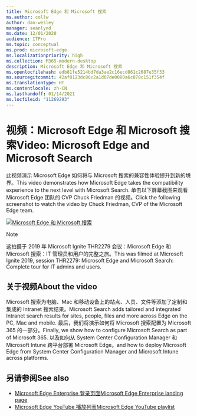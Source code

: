 ```yaml
---
title: Microsoft Edge 和 Microsoft 搜索
ms.author: collw
author: dan-wesley
manager: seanlynd
ms.date: 12/01/2020
audience: ITPro
ms.topic: conceptual
ms.prod: microsoft-edge
ms.localizationpriority: high
ms.collection: M365-modern-desktop
description: Microsoft Edge 和 Microsoft 搜索
ms.openlocfilehash: edb81fe5214bd7da3ae2c16ecd861c2687e35f33
ms.sourcegitcommit: 42af8123dc86c2a1d07de0080a6c878c151f354f
ms.translationtype: HT
ms.contentlocale: zh-CN
ms.lasthandoff: 01/14/2021
ms.locfileid: "11269293"
---
```

# <span data-ttu-id="0caed-103">视频：Microsoft Edge 和 Microsoft 搜索</span><span class="sxs-lookup"><span data-stu-id="0caed-103">Video: Microsoft Edge and Microsoft Search</span></span>

<span data-ttu-id="0caed-104">此视频演示 Microsoft Edge 如何将与 Microsoft 搜索的兼容性体验提升到新的境界。</span><span class="sxs-lookup"><span data-stu-id="0caed-104">This video demonstrates how Microsoft Edge takes the compatibility experience to the next level with Microsoft Search.</span></span> <span data-ttu-id="0caed-105">单击以下屏幕截图来观看 Microsoft Edge 团队的 CVP Chuck Friedman 的视频。</span><span class="sxs-lookup"><span data-stu-id="0caed-105">Click the following screenshot to watch the video by Chuck Friedman, CVP of the Microsoft Edge team.</span></span>

[![Microsoft Edge 和 Microsoft 搜索](https://res.cloudinary.com/marcomontalbano/image/upload/v1592253564/video_to_markdown/images/youtube--7LfNqmJkeTM-c05b58ac6eb4c4700831b2b3070cd403.jpg)](http://www.youtube.com/watch?v=7LfNqmJkeTM "Microsoft Edge and Microsoft Search")

> [!NOTE]
> <span data-ttu-id="0caed-107">这拍摄于 2019 年 Microsoft Ignite THR2279 会议：Microsoft Edge 和 Microsoft 搜索：IT 管理员和用户的完整之旅。</span><span class="sxs-lookup"><span data-stu-id="0caed-107">This was filmed at Microsoft Ignite 2019, session THR2279: Microsoft Edge and Microsoft Search: Complete tour for IT admins and users.</span></span>

## <span data-ttu-id="0caed-108">关于视频</span><span class="sxs-lookup"><span data-stu-id="0caed-108">About the video</span></span>

<span data-ttu-id="0caed-109">Microsoft 搜索为电脑、Mac 和移动设备上的站点、人员、文件等添加了定制和集成的 Intranet 搜索结果。</span><span class="sxs-lookup"><span data-stu-id="0caed-109">Microsoft Search adds tailored and integrated Intranet search results for sites, people, files and more across Edge on the PC, Mac and mobile.</span></span> <span data-ttu-id="0caed-110">最后，我们将演示如何将 Microsoft 搜索配置为 Microsoft 365 的一部分。</span><span class="sxs-lookup"><span data-stu-id="0caed-110">Finally, we show how to configure Microsoft Search as part of Microsoft 365.</span></span> <span data-ttu-id="0caed-111">以及如何从 System Center Configuration Manager 和 Microsoft Intune 跨平台部署 Microsoft Edge。</span><span class="sxs-lookup"><span data-stu-id="0caed-111">and how to deploy Microsoft Edge from System Center Configuration Manager and Microsoft Intune across platforms.</span></span>

## <span data-ttu-id="0caed-112">另请参阅</span><span class="sxs-lookup"><span data-stu-id="0caed-112">See also</span></span>

- [<span data-ttu-id="0caed-113">Microsoft Edge Enterprise 登录页面</span><span class="sxs-lookup"><span data-stu-id="0caed-113">Microsoft Edge Enterprise landing page</span></span>](https://aka.ms/EdgeEnterprise)
- [<span data-ttu-id="0caed-114">Microsoft Edge YouTube 播放列表</span><span class="sxs-lookup"><span data-stu-id="0caed-114">Microsoft Edge YouTube playlist</span></span>](https://www.youtube.com/playlist?list=PLXtHYVsvn_b-uXh1tMeYpT-0iD8tD3tFy)
